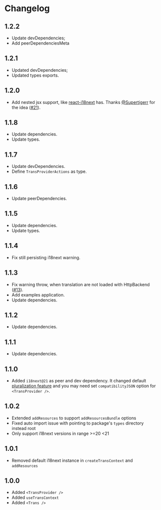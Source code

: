 # Changelog

## 1.2.2

- Update devDependencies;
- Add peerDependenciesMeta

## 1.2.1

- Updated devDependencies;
- Updated types exports.

## 1.2.0

- Add nested jsx support, like [react-i18next](https://react.i18next.com/latest/trans-component) has. Thanks [@Supertigerr](https://github.com/Supertigerr) for the idea ([#21](https://github.com/mbarzda/solid-i18next/pull/21)).

## 1.1.8

- Update dependencies.
- Update types.

## 1.1.7

- Update devDependencies.
- Define `TransProviderActions` as type.

## 1.1.6

- Update peerDependencies.

## 1.1.5

- Update dependencies.
- Update types.

## 1.1.4

- Fix still persisting i18next warning.

## 1.1.3

- Fix warning throw, when translation are not loaded with HttpBackend ([#13](https://github.com/mbarzda/solid-i18next/pull/13)).
- Add examples application.
- Update dependencies.

## 1.1.2

- Update dependencies.

## 1.1.1

- Update dependencies.

## 1.1.0

- Added `i18next@21` as peer and dev dependency. It changed default [pluralization feature](https://www.i18next.com/misc/migration-guide#json-format-v4-pluralization)
  and you may need set `compatibilityJSON` option for `<TransProvider />`.

## 1.0.2

- Extended `addResources` to support `addResourcesBundle` options
- Fixed auto import issue with pointing to package's `types` directory instead root
- Only support i18next versions in range >=20 <21

## 1.0.1

- Removed default i18next instance in `createTransContext` and `addResources`

## 1.0.0

- Added `<TransProvider />`
- Added `useTransContext`
- Added `<Trans />`
